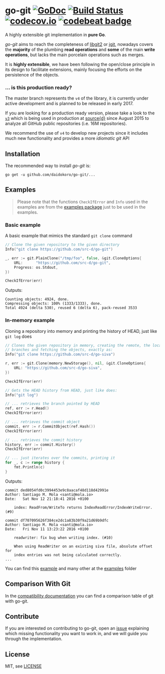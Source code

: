 # go-git [![GoDoc](https://godoc.org/github.com/daidokoro/go-git?status.svg)](https://godoc.org/github.com/src-d/go-git) [![Build Status](https://travis-ci.org/src-d/go-git.svg)](https://travis-ci.org/src-d/go-git) [![codecov.io](https://codecov.io/github/src-d/go-git/coverage.svg)](https://codecov.io/github/src-d/go-git) [![codebeat badge](https://codebeat.co/badges/b6cb2f73-9e54-483d-89f9-4b95a911f40c)](https://codebeat.co/projects/github-com-src-d-go-git)

A highly extensible git implementation in **pure Go**.

*go-git* aims to reach the completeness of [libgit2](https://libgit2.github.com/) or [jgit](http://www.eclipse.org/jgit/), nowadays covers the **majority** of the plumbing **read operations** and **some** of the main **write operations**, but lacks the main porcelain operations such as merges.

It is **highly extensible**, we have been following the open/close principle in its design to facilitate extensions, mainly focusing the efforts on the persistence of the objects.

### ... is this production ready?

The master branch represents the `v4` of the library, it is currently under active development and is planned to be released in early 2017.

If you are looking for a production ready version, please take a look to the [`v3`](https://github.com/src-d/go-git/tree/v3) which is being used in production at [source{d}](http://sourced.tech) since August 2015 to analyze all GitHub public repositories (i.e. 16M repositories).

We recommend the use of `v4` to develop new projects since it includes much new functionality and provides a more *idiomatic git* API

Installation
------------

The recommended way to install *go-git* is:

```
go get -u github.com/daidokoro/go-git/...
```


Examples
--------

> Please note that the functions `CheckIfError` and `Info` used in the examples are from the [examples package](https://github.com/src-d/go-git/blob/master/_examples/common.go#L17) just to be used in the examples.


### Basic example

A basic example that mimics the standard `git clone` command

```go
// Clone the given repository to the given directory
Info("git clone https://github.com/src-d/go-git")

_, err := git.PlainClone("/tmp/foo", false, &git.CloneOptions{
    URL:      "https://github.com/src-d/go-git",
    Progress: os.Stdout,
})

CheckIfError(err)
```

Outputs:
```
Counting objects: 4924, done.
Compressing objects: 100% (1333/1333), done.
Total 4924 (delta 530), reused 6 (delta 6), pack-reused 3533
```

### In-memory example

Cloning a repository into memory and printing the history of HEAD, just like `git log` does


```go
// Clones the given repository in memory, creating the remote, the local
// branches and fetching the objects, exactly as:
Info("git clone https://github.com/src-d/go-siva")

r, err := git.Clone(memory.NewStorage(), nil, &git.CloneOptions{
    URL: "https://github.com/src-d/go-siva",
})

CheckIfError(err)

// Gets the HEAD history from HEAD, just like does:
Info("git log")

// ... retrieves the branch pointed by HEAD
ref, err := r.Head()
CheckIfError(err)

// ... retrieves the commit object
commit, err := r.CommitObject(ref.Hash())
CheckIfError(err)

// ... retrieves the commit history
history, err := commit.History()
CheckIfError(err)

// ... just iterates over the commits, printing it
for _, c := range history {
    fmt.Println(c)
}
```

Outputs:
```
commit ded8054fd0c3994453e9c8aacaf48d118d42991e
Author: Santiago M. Mola <santi@mola.io>
Date:   Sat Nov 12 21:18:41 2016 +0100

    index: ReadFrom/WriteTo returns IndexReadError/IndexWriteError. (#9)

commit df707095626f384ce2dc1a83b30f9a21d69b9dfc
Author: Santiago M. Mola <santi@mola.io>
Date:   Fri Nov 11 13:23:22 2016 +0100

    readwriter: fix bug when writing index. (#10)

    When using ReadWriter on an existing siva file, absolute offset for
    index entries was not being calculated correctly.
...
```

You can find this [example](_examples/log/main.go) and many other at the [examples](_examples) folder

Comparison With Git
-------------------

In the [compatibility documentation](COMPATIBILITY.md) you can find a comparison
table of git with go-git.

Contribute
----------

If you are interested on contributing to go-git, open an [issue](https://github.com/src-d/go-git/issues) explaining which missing functionality you want to work in, and we will guide you through the implementation.

License
-------

MIT, see [LICENSE](LICENSE)

